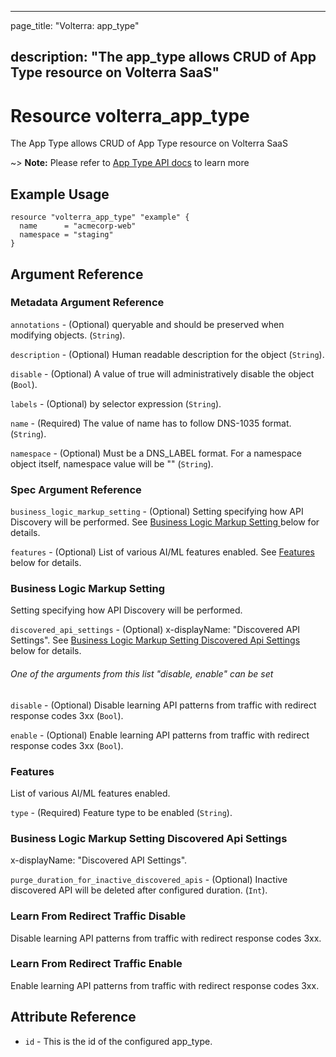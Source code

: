 ---

page_title: "Volterra: app_type"

description: "The app_type allows CRUD of App Type resource on Volterra SaaS"
-----------------------------------------------------------------------------

Resource volterra_app_type
==========================

The App Type allows CRUD of App Type resource on Volterra SaaS

~> **Note:** Please refer to [App Type API docs](https://docs.cloud.f5.com/docs-v2/api/app-type) to learn more

Example Usage
-------------

```hcl
resource "volterra_app_type" "example" {
  name      = "acmecorp-web"
  namespace = "staging"
}

```

Argument Reference
------------------

### Metadata Argument Reference

`annotations` - (Optional) queryable and should be preserved when modifying objects. (`String`).

`description` - (Optional) Human readable description for the object (`String`).

`disable` - (Optional) A value of true will administratively disable the object (`Bool`).

`labels` - (Optional) by selector expression (`String`).

`name` - (Required) The value of name has to follow DNS-1035 format. (`String`).

`namespace` - (Optional) Must be a DNS_LABEL format. For a namespace object itself, namespace value will be "" (`String`).

### Spec Argument Reference

`business_logic_markup_setting` - (Optional) Setting specifying how API Discovery will be performed. See [Business Logic Markup Setting ](#business-logic-markup-setting) below for details.

`features` - (Optional) List of various AI/ML features enabled. See [Features ](#features) below for details.

### Business Logic Markup Setting

Setting specifying how API Discovery will be performed.

`discovered_api_settings` - (Optional) x-displayName: "Discovered API Settings". See [Business Logic Markup Setting Discovered Api Settings ](#business-logic-markup-setting-discovered-api-settings) below for details.

###### One of the arguments from this list "disable, enable" can be set

`disable` - (Optional) Disable learning API patterns from traffic with redirect response codes 3xx (`Bool`).

`enable` - (Optional) Enable learning API patterns from traffic with redirect response codes 3xx (`Bool`).

### Features

List of various AI/ML features enabled.

`type` - (Required) Feature type to be enabled (`String`).

### Business Logic Markup Setting Discovered Api Settings

x-displayName: "Discovered API Settings".

`purge_duration_for_inactive_discovered_apis` - (Optional) Inactive discovered API will be deleted after configured duration. (`Int`).

### Learn From Redirect Traffic Disable

Disable learning API patterns from traffic with redirect response codes 3xx.

### Learn From Redirect Traffic Enable

Enable learning API patterns from traffic with redirect response codes 3xx.

Attribute Reference
-------------------

-	`id` - This is the id of the configured app_type.
